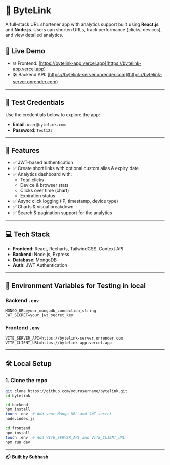 # 🔗 ByteLink

A full-stack URL shortener app with analytics support built using **React.js** and **Node.js**. Users can shorten URLs, track performance (clicks, devices), and view detailed analytics.

## 🚀 Live Demo

- 🌐 Frontend: [https://bytelink-app.vercel.app](https://bytelink-app.vercel.app)
- 🛠️ Backend API: [https://bytelink-server.onrender.com](https://bytelink-server.onrender.com)

---

## 👤 Test Credentials

Use the credentials below to explore the app:

- **Email**: `user@bytelink.com`  
- **Password**: `Test123`

---

## 🚀 Features

- ✅ JWT-based authentication  
- ✅ Create short links with optional custom alias & expiry date  
- ✅ Analytics dashboard with:
  - Total clicks
  - Device & browser stats
  - Clicks over time (chart)
  - Expiration status
- ✅ Async click logging (IP, timestamp, device type)
- ✅ Charts & visual breakdown
- ✅ Search & pagination support for the analytics

---

## 💻 Tech Stack

- **Frontend**: React, Recharts, TailwindCSS, Context API  
- **Backend**: Node.js, Express  
- **Database**: MongoDB 
- **Auth**: JWT Authentication


---

## 🧩 Environment Variables for Testing in local

### Backend `.env`

```
MONGO_URL=your_mongodb_connection_string
JWT_SECRET=your_jwt_secret_key
```

### Frontend `.env`
```
VITE_SERVER_API=https://bytelink-server.onrender.com
VITE_CLIENT_URL=https://bytelink-app.vercel.app
```

---

## 🛠️ Local Setup

### 1. Clone the repo
```bash
git clone https://github.com/yourusername/bytelink.git
cd bytelink
```
```bash
cd backend
npm install
touch .env  # Add your Mongo URL and JWT secret
node.index.js
```
```bash
cd frontend
npm install
touch .env  # Add VITE_SERVER_API and VITE_CLIENT_URL
npm run dev
```

---
📬 **Built by Subhash**
